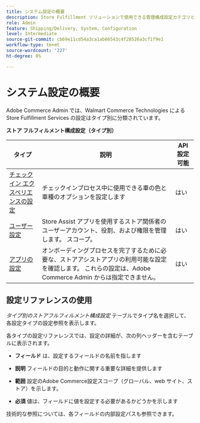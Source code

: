 ```yaml
---
title: システム設定の概要
description: Store Fulfillment ソリューションで使用できる管理構成設定カテゴリとその設定方法について説明します。
role: Admin
feature: Shipping/Delivery, System, Configuration
level: Intermediate
source-git-commit: cb69e11cd54a3ca1ab66543c4f28526a3cf1f9e1
workflow-type: tm+mt
source-wordcount: '227'
ht-degree: 0%

---
```


# システム設定の概要

Adobe Commerce Admin では、Walmart Commerce Technologies による Store Fulfillment Services の設定はタイプ別に分類されています。

**ストア フルフィルメント構成設定（タイプ別）**

| **タイプ** | **説明** | **API 設定可能** |
|-------------------------------------------------------------------|--------------------------------------------------------------------------------------------------------------------------------------------------------------------------|----------------------|
| [ チェックイン エクスペリエンスの設定 ](store-location-map-provider-setup.md) | チェックインプロセス中に使用できる車の色と車種のオプションを設定します | はい |
| [ ユーザー設定 ](user-setup.md) | Store Assist アプリを使用するストア関係者のユーザーアカウント、役割、および権限を管理します。 スコープ。 | はい |
| [ アプリの設定 ](app-setup.md) | オンボーディングプロセスを完了するために必要な、ストアアシストアプリの利用可能な設定を確認します。 これらの設定は、Adobe Commerce Admin からは指定できません。 | はい |


## 設定リファレンスの使用

_タイプ別のストアフルフィルメント構成設定_ テーブルでタイプ名を選択して、各設定タイプの設定参照を表示します。

各タイプの設定リファレンスでは、設定の詳細が、次の列ヘッダーを含むテーブルに表示されます。

- **フィールド** は、設定するフィールドの名前を指します

- **説明** フィールドの目的と動作に関する重要な詳細を提供します

- **範囲** 設定のAdobe Commerce設定スコープ（グローバル、web サイト、ストア）を示します。

- **必須** 値は、フィールドに値を設定する必要があるかどうかを示します

技術的な参照については、各フィールドの内部設定パスも参照できます。

